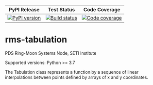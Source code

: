 | PyPI Release | Test Status | Code Coverage |
| ------------ | ----------- | ------------- |
| [![PyPI version](https://badge.fury.io/py/rms-tabulation.svg)](https://badge.fury.io/py/rms-tabulation) | [![Build status](https://img.shields.io/github/actions/workflow/status/SETI/rms-tabulation/run-tests.yml?branch=main)](https://github.com/SETI/rms-tabulation/actions) | [![Code coverage](https://img.shields.io/codecov/c/github/SETI/rms-tabulation/main?logo=codecov)](https://codecov.io/gh/SETI/rms-tabulation) |

# rms-tabulation

PDS Ring-Moon Systems Node, SETI Institute

Supported versions: Python >= 3.7

The Tabulation class represents a function by a sequence of linear
interpolations between points defined by arrays of x and y coordinates.
